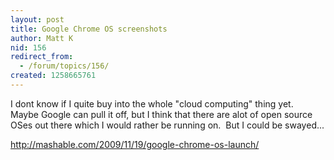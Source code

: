 ```yaml
---
layout: post
title: Google Chrome OS screenshots
author: Matt K
nid: 156
redirect_from:
  - /forum/topics/156/
created: 1258665761
---
```

<p>I dont know if I quite buy into the whole &quot;cloud computing&quot;&nbsp;thing yet.&nbsp; Maybe Google can pull it off, but I think that there are alot of open source OSes out there which I would rather be running on.&nbsp; But I could be swayed...</p>
<p><a href="http://mashable.com/2009/11/19/google-chrome-os-launch/">http://mashable.com/2009/11/19/google-chrome-os-launch/</a></p>
